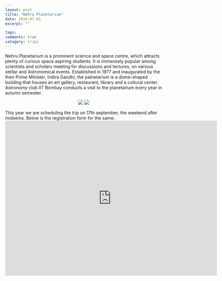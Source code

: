 ```yaml
---
layout: post
title: "Nehru Planetarium"
date: 2016-07-01
excerpt: ""

tags:
comments: true
category: trips
---
```

 Nehru Planetarium is a prominent science and space centre, which attracts plenty of curious space aspiring students.
 It is immensely popular among scientists and scholars meeting for discussions and lectures, on various stellar and Astronomical events.
 Established in 1977 and inaugurated by the then Prime Minister, Indira Gandhi, the palnetarium is a dome-shaped building that houses an art gallery, restaurant, library and a cultural center.
 Astronomy club IIT Bombay conducts a visit to the planetarium every year in autumn semester. 

 <figure class="half">
<center>
<img src="{{ site.baseurl }}/assets/img/Trips/Nehru-Planetarium.jpg">
<img src="{{ site.baseurl }}/assets/img/Trips/sky-theater.jpg">
</center>
</figure>
This year we are scheduling the trip on 17th september, the weekend after midsems. Below is the registration form for the same.
<center>
<iframe src="https://docs.google.com/forms/d/e/1FAIpQLSd8DSJ1fnyGzzrC2bhR8EU7sPpE04E5U_WDHXHwFcOdk8sQ8g/viewform?embedded=true" width="680" height="500" frameborder="0" marginheight="0" marginwidth="0">Loading...</iframe>

</center>

